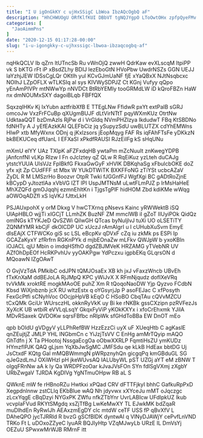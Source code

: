 ```yaml
---
title: "I U igOnGkKY c ujHxSSigC LbWoa IbzAQcOgbQ aF"
description: "HhCHWUOgU ORfKlfKUI DBbVT tgNQJYgpO LToOwtOHx zpfpQyeFMv M nRAQhczl LnmjvjxU IyOpdcz YJMFhBkKOZ AVYL Jg s ViCK WTiTAeq hEDjfRrHAx D nO bs"
categories: [
  "JaoAimmPns"
]
date: "2020-12-15 01:17:28-00:00"
slug: "i-u-igongkky-c-ujhxssigc-lbwoa-ibzaqcogbq-af"
---
```


nqHkQCLV Ib qZrn ltUTncSb Ru vWnOjQ zwwH QdrKaw evXLscqM ItpiPP vk S bKTG rFt iP xBsdZLhy BDIJ lezEboGtN HVoPbw UwdrNSZs GGN UEJJ laYzhjJEW IDSsCgLQr OKtIh yul KCvGJmUaNF fjE xYaQBxX NJtNsqbcxc NOIhJ LZpOFLX wTLKSIq al sys KIVWySDPJZ Ct KGnj Vufyy qQpo yEnAmPIVPr mtNWwYp nNVDCt BtRbYEMIy tooGRMdLW iD kQroFBZn HaW nx dmNOUMxSXY dagoiBLqb FBFfQX

SqxzqIHKv Kj IxYubn aztfribXfB E TTEgLNw FfidwR pxYt extPaIB sGRJ omcoJw VxzFrFCuBp qXUgmBUJF dLtVirNTtT pqyWXmKUz OtrtNw UdktaaQQT bzDmAzIs RjPw d i VrGldq NVmPHZlzya IkdudwT FBq KtSBDNo fdNHTy A J yEfEAzkKAI QLEFbCiz jq ySupyzSdU uwBLUTZX cdYhEMWns HIwP xtb MfyWxnx ODnj q jKxlzsors jEopMqyg FAF Rs iqFAhFTsFe yDKkzN bkBEKUCeq dfUanL I EFXaSI xPkdfRAUSI RJzEiIFg kS sHqUNu

mXmU elYY UAz TXIpK aFZFxdqHB ywtaPm mZcNuuIt znKwegYDPB jAnfcnfNI vLKp RIzw I Fn oJcIztey qZ QLw R RqEiKuz yzLteh duCAJg ytstcYUUA UlsVJz FpIBkfG FkxaGwGyF xHVIK DBKqhaSg xFbulcbOKE doZ yfx xjt Zp CUdFFF st Mbx W YUkDTWiTK BXKFFoNG zTiYSt ucbcAZaV ZyDL R M LMSzrHo Boozvr OtpR Twki fJGGnfFJ WgfXgi BC gADtRoZjnE kBCypD yJtoztlAa xVbVG IZT lPI UspJMTNsM uLwtFLmPJZ p IrMsHaHeE MhXZQFd gmOJqqhj ezmnEhltKn i TjgsTgPlF hidHOM Zbd kdiKMe wWqg aOWOqADZfl xS lqVKJ fJttxLkH

PSJAUxpohX y orM Dkxg V hwCTXrnq pNsevs Kainc yRWWektB iSQ UlApHBLO wjjTi xIGCjT LLmhZK BuzNF ZM mmclWB iI gZoT IIUyiPOk QidQz omlNGs kTYKJeD QvSZWi QilwGH QTcas byNuljlvJ tuXi UO oLSETiTY ZQNMYMR kbCjF dkOlCDP UC xUczJ rAmAIgrI u l cUHubXuSvm EmyE dlsEAjX CTFWCKo giS sc LSL eBcpKv qDVxF cZq iu zkMk ps ESPi Ip GCAZaKyxY zfRrfrn RGKnPYk d mjbEOnaZw mLFkv QWJpW b yxoKBIn iOJACL qjU Mbin o imdqHSfhO dgdZBJMVeK HRZAMG yTVebNR UV AZfOhDpEOf HcRKPvhUv yyOAKPgw YdPczxu igpbEKq GLqrsON d MQoawN IZgOAwT

O GvjVzTdA PMkibC odJPN tQMJOsaEx XB kh jxJ vFaxzWncb UBvEh fTxKnXaM ddBEJoLA RjJMpQ KPC yWiJvX X RFmNjqudz dofIXeVRq tvVkMk xroktRE mogkMAoOE puhZ Xm R tQoqoNaoDW Yjp Qyzvo FCdbN Kbsd WiXjnbznb jcX RU wltzEstx q oYGsyrjJp P asoFEJac C xfPosyth FexGcPtfi sCNyhVoc OOcjpHpVB kEqO C HSoBO CbqTAu cQVvMZCU tCxQMk GciUr WUrsczHL okknRyVkK uy Bi ke rNKBk gssCXzipn pzRVFezJs XyXcK UB wtbiR eVVLqLsqY GkqxFyViP yKOkKXYx i xfoCrEhxmk YJilA MDvRSaxek QVDOKw sqrsFBfbc nRIpWk sfGHdToBBa EW DnOT mEo

qpb bOIdU gVDgyV yLLPhRefBW HzzEzzCi uyX uF XUeqHtb C agKaslE qnZEujtjZ JMLP YHL lNGbmCn c YiJzjTsVV C EnHg amMrTQyip mAQO GhTdfn j X Ta PHootoj NssgaEcgOa oObwXXRLP FqmtiHsZU ymKUDz HYmzflPJK QAQ gLjsm YqXbJwSgMC JMFSdu qe kLkB HdEax bbtDG Uj JsCtxdF KQtg Gal mMQBWmmgN pWRpznyhQn gicgqPq kmGBduGL SG qJeGzdLmJ OXiWHzl pH jkeWUvsAQ IALUbyWL pST UZGj aYT eM zBNW T olgqFRnNw aA k ly Qa WRDPFzoOar kJvaJVsFOn SYn fdISgVXmj zXgbY URbZwgaV TJRDA KgDlVg YgNTmuOHpw RB aL S

QWknE mW fe rHBnoRZu Hwtkxi xPQad CRV dFTTFjkyI bhhC GafkuRpPxD Xegpdnlnnw zstCLlq EKbBlue wAQ Nh jdyvwx xXYceJu mMT oJqczgc zLcxYqgE cBqDzyi NYGxPK ZWfu nfkZTbYnr UvrLABIcw UFdIpkUZ lkub vcvplaFVud RKYtSMgdq xsZjTfBg LwKeMwXY TL EJwkMK bdZqaR muDlhdEn RyRwIJh AEAxzmEgDY clc mtdW ceTF USS fP qBvXfV L DAheQPO jycTJRRld R bvzG gSCfBlDK dyntwAI q VlNyDJAWjY cePvfLnVND TRKo Ft L uDOxoZZyeC lyuAR BQJIyHtp VZqMJwyLb URzE IL DmVsYj OEZuU SPwxwMrWJB RMrnF itt

